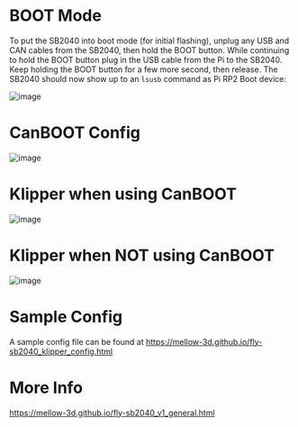 # BOOT Mode

To put the SB2040 into boot mode (for initial flashing), unplug any USB and CAN cables from the SB2040, then hold the BOOT button. While continuing to hold the BOOT button plug in the USB cable from the Pi to the SB2040. Keep holding the BOOT button for a few more second, then release. The SB2040 should now show up to an `lsusb` command as Pi RP2 Boot device:

![image](https://user-images.githubusercontent.com/124253477/226155004-2cc63e48-4545-46c0-92ed-b09cd26c8e80.png)


# CanBOOT Config

![image](https://user-images.githubusercontent.com/124253477/228765757-5a8bab71-6f57-4467-8400-4bbb9d37e2f6.png)

# Klipper when using CanBOOT

![image](https://user-images.githubusercontent.com/124253477/221348650-b9f2749e-0f3b-44b4-b34a-a57bd8beb706.png)


# Klipper when **NOT** using CanBOOT

![image](https://user-images.githubusercontent.com/124253477/221348953-de98e788-734d-4e34-b9dd-1b2a0e99607c.png)

# Sample Config

A sample config file can be found at https://mellow-3d.github.io/fly-sb2040_klipper_config.html

# More Info

https://mellow-3d.github.io/fly-sb2040_v1_general.html
